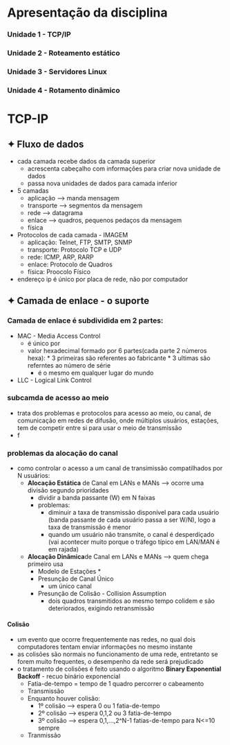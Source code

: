 # Apresentação da disciplina
### Unidade 1 - TCP/IP
### Unidade 2 - Roteamento estático
### Unidade 3 - Servidores Linux
### Unidade 4 - Rotamento dinâmico

# TCP-IP
## ✦ Fluxo de dados
* cada camada recebe dados da camada superior
  * acrescenta cabeçalho com informações para criar nova unidade de dados 
  * passa nova unidades de dados para camada inferior 
* 5 camadas
  * aplicação --> manda mensagem
  * transporte --> segmentos da mensagem
  * rede --> datagrama
  * enlace --> quadros, pequenos pedaços da mensagem
  * física
* Protocolos de cada camada - IMAGEM
  * aplicação: Telnet, FTP, SMTP, SNMP
  * transporte: Protocolo TCP e UDP
  * rede: ICMP, ARP, RARP
  * enlace: Protocolo de Quadros
  * física: Proocolo Físico
* endereço ip é único por placa de rede, não por computador 
## ✦ Camada de enlace - o suporte
### Camada de enlace é subdividida em 2 partes:
* MAC - Media Access Control
  * é único por  
  * valor hexadecimal formado por 6 partes(cada parte 2 números hexa):
        * 3 primeiras são referentes ao fabricante
        * 3 ultimas são referntes ao número de série
    * é o mesmo em qualquer lugar do mundo
* LLC - Logical Link Control
### subcamda de acesso ao meio
* trata dos problemas e protocolos para acesso ao meio, ou canal, de comunicação em redes de difusão, onde múltiplos usuários, estações, tem de competir entre si para usar o meio de transmissão
* f
### problemas da alocação do canal
* como controlar o acesso a um canal de transimissão compatilhados por N usuários:
  * **Alocação Estática** de Canal em LANs e MANs  --> ocorre uma divisão segundo prioridades
      * dividir a banda passante (W) em N faixas
      * problemas:
        * diminuir a taxa de transmissão disponível para cada usuário (banda passante de cada usuário passa a ser W/N), logo a taxa de transmissão é menor
        * quando um usuário não transmite, o canal é desperdiçado (vai acontecer muito porque o tráfego típico em LAN/MAN é em rajada)  
  * **Alocação Dinâmica**de Canal em LANs e MANs  --> quem chega primeiro usa
     * Modelo de Estações
       * 
     * Presunção de Canal Único
       * um único canal  
     * Presunção de Colisão - Collision Assumption
       * dois quadros transmitidos ao mesmo tempo colidem e são deteriorados, exigindo retransmissão
#### Colisão
* um evento que ocorre frequentemente nas redes, no qual dois computadores tentam enviar informações no mesmo instante
* as  colisões são normais no funcionamento de uma rede, entretanto se forem muito frequentes, o desempenho da rede será prejudicado
* o tratamento de colisões é feito usando o algoritmo **Binary Exponential Backoff** - recuo binário exponencial
  * Fatia-de-tempo = tempo de 1 quadro percorrer o cabeamento
  * Transmissão
  * Enquanto houver colisão:
    * 1º colisão --> espera 0 ou 1 fatia-de-tempo
    * 2º colisão --> espera 0,1,2 ou 3 fatia-de-tempo
    * 3º colisão --> espera 0,1,...,2^N-1 fatias-de-tempo para N<=10 sempre
  * Tranmissão 














